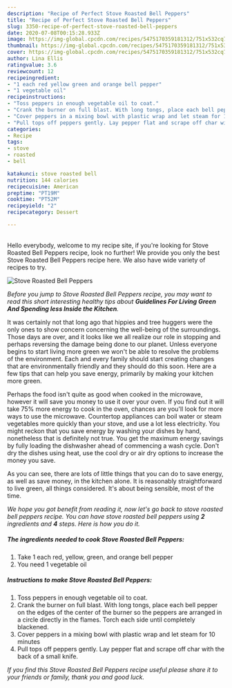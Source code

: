 ```yaml
---
description: "Recipe of Perfect Stove Roasted Bell Peppers"
title: "Recipe of Perfect Stove Roasted Bell Peppers"
slug: 3350-recipe-of-perfect-stove-roasted-bell-peppers
date: 2020-07-08T00:15:28.933Z
image: https://img-global.cpcdn.com/recipes/5475170359181312/751x532cq70/stove-roasted-bell-peppers-recipe-main-photo.jpg
thumbnail: https://img-global.cpcdn.com/recipes/5475170359181312/751x532cq70/stove-roasted-bell-peppers-recipe-main-photo.jpg
cover: https://img-global.cpcdn.com/recipes/5475170359181312/751x532cq70/stove-roasted-bell-peppers-recipe-main-photo.jpg
author: Lina Ellis
ratingvalue: 3.6
reviewcount: 12
recipeingredient:
- "1 each red yellow green and orange bell pepper"
- "1 vegetable oil"
recipeinstructions:
- "Toss peppers in enough vegetable oil to coat."
- "Crank the burner on full blast. With long tongs, place each bell pepper on the edges of the center of the burner so the peppers are arranged in a circle directly in the flames. Torch each side until completely blackened."
- "Cover peppers in a mixing bowl with plastic wrap and let steam for 10 minutes"
- "Pull tops off peppers gently. Lay pepper flat and scrape off char with the back of a small knife."
categories:
- Recipe
tags:
- stove
- roasted
- bell

katakunci: stove roasted bell 
nutrition: 144 calories
recipecuisine: American
preptime: "PT19M"
cooktime: "PT52M"
recipeyield: "2"
recipecategory: Dessert

---
```

<br>
Hello everybody, welcome to my recipe site, if you're looking for Stove Roasted Bell Peppers recipe, look no further! We provide you only the best Stove Roasted Bell Peppers recipe here. We also have wide variety of recipes to try.
<br>


![Stove Roasted Bell Peppers](https://img-global.cpcdn.com/recipes/5475170359181312/751x532cq70/stove-roasted-bell-peppers-recipe-main-photo.jpg)

<i>Before you jump to Stove Roasted Bell Peppers recipe, you may want to read this short interesting healthy tips about 
<strong>Guidelines For Living Green And Spending less Inside the Kitchen</strong>.</i>
</br>

It was certainly not that long ago that hippies and tree huggers were the only ones to show concern concerning the well-being of the surroundings. Those days are over, and it looks like we all realize our role in stopping and perhaps reversing the damage being done to our planet. Unless everyone begins to start living more green we won't be able to resolve the problems of the environment. Each and every family should start creating changes that are environmentally friendly and they should do this soon. Here are a few tips that can help you save energy, primarily by making your kitchen more green.

Perhaps the food isn't quite as good when cooked in the microwave, however it will save you money to use it over your oven. If you find out it will take 75% more energy to cook in the oven, chances are you'll look for more ways to use the microwave. Countertop appliances can boil water or steam vegetables more quickly than your stove, and use a lot less electricity. You might reckon that you save energy by washing your dishes by hand, nonetheless that is definitely not true. You get the maximum energy savings by fully loading the dishwasher ahead of commencing a wash cycle. Don't dry the dishes using heat, use the cool dry or air dry options to increase the money you save.

As you can see, there are lots of little things that you can do to save energy, as well as save money, in the kitchen alone. It is reasonably straightforward to live green, all things considered. It's about being sensible, most of the time.


<i>We hope you got benefit from reading it, now let's go back to stove roasted bell peppers recipe. You can have stove roasted bell peppers using <strong>2</strong> ingredients and <strong>4</strong> steps. Here is how you do it.
</i>

##### The ingredients needed to cook Stove Roasted Bell Peppers:

1. Take 1 each red, yellow, green, and orange bell pepper
1. You need 1 vegetable oil


##### Instructions to make Stove Roasted Bell Peppers:

1. Toss peppers in enough vegetable oil to coat.
1. Crank the burner on full blast. With long tongs, place each bell pepper on the edges of the center of the burner so the peppers are arranged in a circle directly in the flames. Torch each side until completely blackened.
1. Cover peppers in a mixing bowl with plastic wrap and let steam for 10 minutes
1. Pull tops off peppers gently. Lay pepper flat and scrape off char with the back of a small knife.


<i>If you find this Stove Roasted Bell Peppers recipe useful please share it to your friends or family, thank you and good luck.</i>
